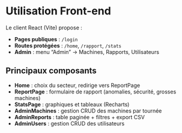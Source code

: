 # Utilisation Front-end

Le client React (Vite) propose :

- **Pages publiques** : `/login`  
- **Routes protégées** : `/home`, `/rapport`, `/stats`  
- **Admin** : menu “Admin” → Machines, Rapports, Utilisateurs  

## Principaux composants

- **Home** : choix du secteur, redirige vers ReportPage  
- **ReportPage** : formulaire de rapport (anomalies, sécurité, grosses machines)  
- **StatsPage** : graphiques et tableaux (Recharts)  
- **AdminMachines** : gestion CRUD des machines par tournée  
- **AdminReports** : table paginée + filtres + export CSV  
- **AdminUsers** : gestion CRUD des utilisateurs  

